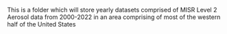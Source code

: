 This is a folder which will store yearly datasets comprised of MISR Level 2 Aerosol data from 2000-2022
in an area comprising of most of the western half of the United States
